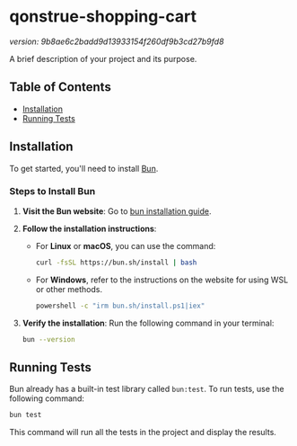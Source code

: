 # qonstrue-shopping-cart

<em>version: 9b8ae6c2badd9d13933154f260df9b3cd27b9fd8</em>

A brief description of your project and its purpose.

## Table of Contents

- [Installation](#installation)
- [Running Tests](#running-tests)

## Installation

To get started, you'll need to install [Bun](https://bun.sh/).

### Steps to Install Bun

1. **Visit the Bun website**: Go to [bun installation guide](https://bun.sh/docs/installation).
2. **Follow the installation instructions**:
   - For **Linux** or **macOS**, you can use the command:

     ```bash
     curl -fsSL https://bun.sh/install | bash
     ```

   - For **Windows**, refer to the instructions on the website for using WSL or other methods.

      ```bash
      powershell -c "irm bun.sh/install.ps1|iex"
      ```

3. **Verify the installation**: Run the following command in your terminal:

   ```bash
   bun --version

## Running Tests

Bun already has a built-in test library called `bun:test`. To run tests, use the following command:

```bash
bun test
```

This command will run all the tests in the project and display the results.